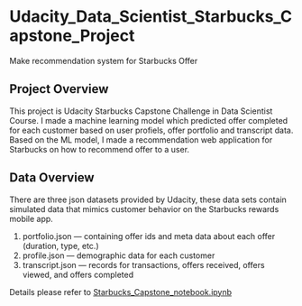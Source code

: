 # Udacity_Data_Scientist_Starbucks_Capstone_Project
Make recommendation system for Starbucks Offer

## Project Overview
This project is Udacity Starbucks Capstone Challenge in Data Scientist Course. I made a machine learning model which predicted offer completed for each customer based on user profiels, offer portfolio and transcript data. Based on the ML model, I made a recommendation web application for Starbucks on how to recommend offer to a user.

## Data Overview
There are three json datasets provided by Udacity, these data sets contain simulated data that mimics customer behavior on the Starbucks rewards mobile app. 
1. portfolio.json — containing offer ids and meta data about each offer (duration, type, etc.)
2. profile.json — demographic data for each customer
3. transcript.json — records for transactions, offers received, offers viewed, and offers completed

Details please refer to [Starbucks_Capstone_notebook.ipynb](Starbucks_Capstone_notebook.ipynb)

